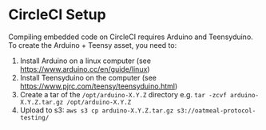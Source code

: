 # CircleCI Setup

Compiling embedded code on CircleCI requires Arduino and Teensyduino. To create the Arduino + Teensy asset, you need to:

1. Install Arduino on a linux computer (see https://www.arduino.cc/en/guide/linux)
2. Install Teensyduino on the computer (see https://www.pjrc.com/teensy/teensyduino.html)
3. Create a tar of the `/opt/arduino-X.Y.Z` directory e.g. `tar -zcvf arduino-X.Y.Z.tar.gz /opt/arduino-X.Y.Z`
4. Upload to s3: `aws s3 cp arduino-X.Y.Z.tar.gz s3://oatmeal-protocol-testing/`
